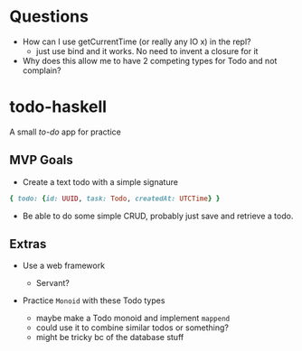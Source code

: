 Questions
=========
* How can I use getCurrentTime (or really any IO x) in the repl?
  - just use bind and it works. No need to invent a closure for it
* Why does this allow me to have 2 competing types for Todo and not complain?

# todo-haskell
A small *to-do* app for practice

MVP Goals
------------
* Create a text todo with a simple signature

```ruby
{ todo: {id: UUID, task: Todo, createdAt: UTCTime} }
```

* Be able to do some simple CRUD, probably just save and retrieve a todo.

Extras
---------
* Use a web framework
  - Servant?

* Practice `Monoid` with these Todo types
  - maybe make a Todo monoid and implement `mappend`
  - could use it to combine similar todos or something?
  - might be tricky bc of the database stuff
